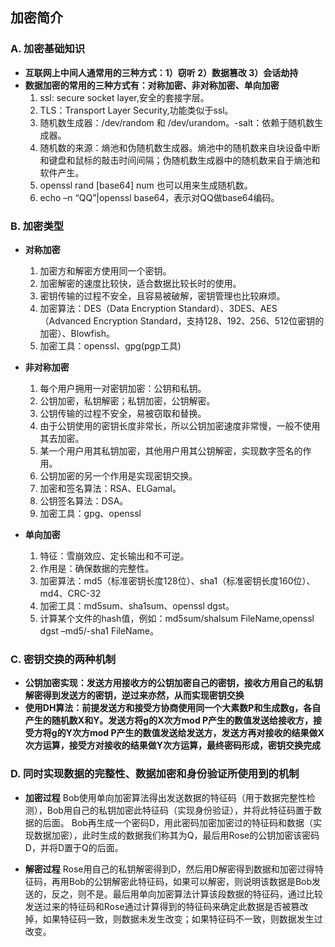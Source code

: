## **加密简介**
### **A. 加密基础知识**
- **互联网上中间人通常用的三种方式：1）窃听 2）数据篡改 3）会话劫持**
- **数据加密的常用的三种方式有：对称加密、非对称加密、单向加密**
    1. ssl: secure socket layer,安全的套接字层。
    2. TLS：Transport Layer Security,功能类似于ssl。
    3. 随机数生成器：/dev/random 和 /dev/urandom。-salt：依赖于随机数生成器。
    4. 随机数的来源：熵池和伪随机数生成器。熵池中的随机数来自块设备中断和键盘和鼠标的敲击时间间隔；伪随机数生成器中的随机数来自于熵池和软件产生。
    5. openssl rand [base64] num 也可以用来生成随机数。
    6. echo –n “QQ”|openssl base64，表示对QQ做base64编码。

### **B. 加密类型**
- **对称加密**
    1. 加密方和解密方使用同一个密钥。
    2. 加密解密的速度比较快，适合数据比较长时的使用。
    3. 密钥传输的过程不安全，且容易被破解，密钥管理也比较麻烦。
    4. 加密算法：DES（Data Encryption Standard）、3DES、AES（Advanced Encryption Standard，支持128、192、256、512位密钥的加密）、Blowfish。
    5. 加密工具：openssl、gpg(pgp工具)

- **非对称加密**
    1. 每个用户拥用一对密钥加密：公钥和私钥。
    2. 公钥加密，私钥解密；私钥加密，公钥解密。
    3. 公钥传输的过程不安全，易被窃取和替换。
    4. 由于公钥使用的密钥长度非常长，所以公钥加密速度非常慢，一般不使用其去加密。
    5. 某一个用户用其私钥加密，其他用户用其公钥解密，实现数字签名的作用。
    6. 公钥加密的另一个作用是实现密钥交换。
    7. 加密和签名算法：RSA、ELGamal。
    8. 公钥签名算法：DSA。
    9. 加密工具：gpg、openssl

- **单向加密**
    1. 特征：雪崩效应、定长输出和不可逆。
    2. 作用是：确保数据的完整性。
    3. 加密算法：md5（标准密钥长度128位）、sha1（标准密钥长度160位）、md4、CRC-32
    4. 加密工具：md5sum、sha1sum、openssl dgst。
    5. 计算某个文件的hash值，例如：md5sum/shalsum  FileName,openssl dgst –md5/-sha1 FileName。

### **C. 密钥交换的两种机制**
- **公钥加密实现：发送方用接收方的公钥加密自己的密钥，接收方用自己的私钥解密得到发送方的密钥，逆过来亦然，从而实现密钥交换**
- **使用DH算法：前提发送方和接受方协商使用同一个大素数P和生成数g，各自产生的随机数X和Y。发送方将g的X次方mod P产生的数值发送给接收方，接受方将g的Y次方mod P产生的数值发送给发送方，发送方再对接收的结果做X次方运算，接受方对接收的结果做Y次方运算，最终密码形成，密钥交换完成**

### **D. 同时实现数据的完整性、数据加密和身份验证所使用到的机制**
- **加密过程**
    Bob使用单向加密算法得出发送数据的特征码（用于数据完整性检测），Bob用自己的私钥加密此特征码（实现身份验证），并将此特征码置于数据的后面。
    Bob再生成一个密码D，用此密码加密加密过的特征码和数据（实现数据加密），此时生成的数据我们称其为Q，最后用Rose的公钥加密该密码D，并将D置于Q的后面。

- **解密过程**
    Rose用自己的私钥解密得到D，然后用D解密得到数据和加密过得特征码，再用Bob的公钥解密此特征码，如果可以解密，则说明该数据是Bob发送的，反之，则不是。最后用单向加密算法计算该段数据的特征码，通过比较发送过来的特征码和Rose通过计算得到的特征码来确定此数据是否被篡改掉，如果特征码一致，则数据未发生改变；如果特征码不一致，则数据发生过改变。





























